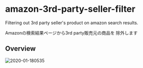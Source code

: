 # amazon-3rd-party-seller-filter

Filtering out 3rd party seller's product on amazon search results. 

Amazonの検索結果ページから3rd party販売元の商品を 除外します

## Overview

![2020-01-180535](https://user-images.githubusercontent.com/1641039/104855307-55b2c600-594f-11eb-9748-5f32ea1f3f1d.png)

